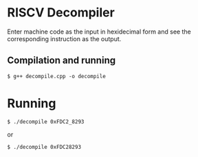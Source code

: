 # RISCV Decompiler
Enter machine code as the input in hexidecimal form and see the corresponding instruction as the output.
## Compilation and running 
```
$ g++ decompile.cpp -o decompile
```

# Running
```
$ ./decompile 0xFDC2_8293
```
or 
```
$ ./decompile 0xFDC28293
```